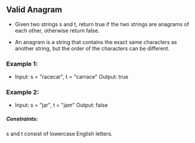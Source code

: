 ## Valid Anagram

- Given two strings s and t, return true if the two strings are anagrams of each other, otherwise return false.

- An anagram is a string that contains the exact same characters as another string, but the order of the characters can be different.

### Example 1:

- Input: s = "racecar", t = "carrace"
 Output: true

### Example 2:

- Input: s = "jar", t = "jam"
Output: false

##### Constraints:

s and t consist of lowercase English letters.
